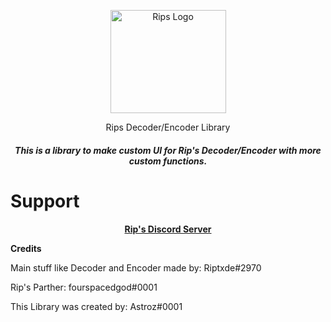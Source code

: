 <p align="center">
  <a href="https://riptxde.dev/">
    <img src="https://cdn.discordapp.com/attachments/727216422987628659/742939195881816104/RipsLogo.png" alt="Rips Logo" width="185" height="165">
  </a>
</p>
<p align="center">
<light>Rips Decoder/Encoder Library</light>
 </p>
<h5 align="center">This is a library to make custom UI for Rip's Decoder/Encoder with more custom functions.</h5>
 
 # Support
 <p align="center">  
  <a href="https://discord.gg/5HmepGK"><strong>Rip's Discord Server</strong></a>
</p>
<strong>Credits</strong>

<light>Main stuff like Decoder and Encoder made by: Riptxde#2970</light>

<light>Rip's Parther: fourspacedgod#0001</light>

<light>This Library was created by: Astroz#0001</light>
